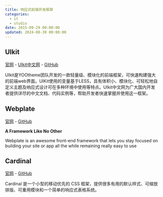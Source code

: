 ```yaml
---
title: 响应式前端开发框架
categories:
  - it
  - studio
date: 2015-09-29 00:00:00
updated: 2024-08-30 00:00:00
---
```


## UIkit ##

[官网](http://getuikit.com/) - [UIkit中文网](http://www.getuikit.net/) - [GitHub](https://github.com/uikit/uikit)

UIkit是YOOtheme团队开发的一款轻量级、模块化的前端框架，可快速构建强大的前端web界面。UIKit使用的变量基于LESS，具有体积小、模块化、可轻松地自定义主题及响应式设计可在多种环境中使用等特点。UIkit中文网为广大国内开发者提供详尽的中文文档、代码实例等，帮助开发者快速掌握并使用这一框架。

## Webplate ##

[官网](http://getwebplate.com/) - [GitHub](https://github.com/chrishumboldt/webplate)

**A Framework Like No Other**

Webplate is an awesome front-end framework that lets you stay focused on building your site or app all the while remaining really easy to use

## Cardinal ##

[官网](http://cardinalcss.com/) - [GitHub](https://github.com/cbracco/cardinal)

Cardinal 是一个小型的移动优先的 CSS 框架，提供很多有用的默认样式、可缩放排版、可重用模块和一个简单的响应式表格系统。